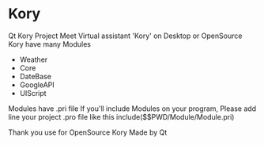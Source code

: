 # Kory
Qt Kory Project
Meet Virtual assistant 'Kory' on Desktop or OpenSource
Kory have many Modules
- Weather
- Core
- DateBase
- GoogleAPI
- UIScript

Modules have .pri file
If you'll include Modules on your program, Please add line your project .pro file
like this
include($$PWD/Module/Module.pri)

Thank you use for OpenSource Kory
Made by Qt
